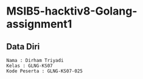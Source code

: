 # MSIB5-hacktiv8-Golang-assignment1

## Data Diri

```
Nama : Dirham Triyadi
Kelas : GLNG-KS07
Kode Peserta : GLNG-KS07-025
```
